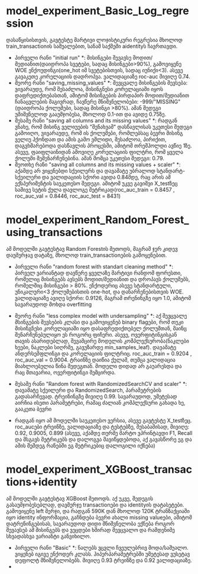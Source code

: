 # model_experiment_Basic_Log_regression
დასაწყისისთვის, გავტესტე მარტივი ლოჯისტიკური რეგრესია მხოლოდ train_transactionის საშუალებით, სანამ საქმეში aidentityს ჩავრთავდი. 
* პირველი რანი "initial run" *: მისინგები შევავსე მოდით/მედიანით(დაიდროპა სვეტები, სადაც მისინგები>90%), გამოვიყენე WOE ენქოუდინგი(one_hot იმ სვეტებისთვის, სადაც იუნიქი<3). ასევე გავაკეთე კორელაციის დადროპვა. ვალიდაციაზე roc-auc მივიღე 0.74. 
* მეორე რანი "saving_missing_values" *: შევცვალე მისინგების შევსება: ვივარაუდე, რომ შესაძლოა, მისინგნესი კორელაციაში იყოს დაფრედიქთებასთან, ამიტომ მისინგების პირდაპირ მოდით/მედიანით ჩანაცვლების მაგივრად, ჩავწერე მნიშვნელობები: -999/"MISSING"(დაიდროპა ქოლუმები, სადაც მისინგი >80%). ამან შედეგი უმიშვნელოდ გააუმჯობესა, მხოლოდ 0.1-ით და ავიდე 0.75ზე. 
* მესამე რანი "saving all columns and its missing values" *: რადგან ვნახე, რომ მისინგ ველიუების "შენახვამ" დასწავლისას უკეთესი შედეგი გამოიღო, ვივარაუდე, რომ ის ქოლუმები, რომლებსაც ბევრი მისინგ ველიუ ჰქონდათ და ამის გამო ვშლიდი, შესაძლოა, პირიქით, დაგვხმარებოდა დასწავლის პროცესში, ამიტომ თრეშჰოლდი ავწიე 1ზე. ასევე, ფაიფლაინიდან ამოვიღე კორელაციის ფილტრი, რომ ყველა ქოლუმი შემენარჩუნებინა. ამან მომცა უკეთესი შედეგი: 0.79.
* მეოთხე რანი "saving all columns and its missing values + scaler" *: აქამდე არ ვიყენებდი სქეილერს და დავამატე უბრალოდ სტანდარტ-სქეილერი და ვალიდაციის სქორი ავიდა 0.84მდე, რაც არის ამ ექსპერიმენტის საუკეთესო შედეგი. ამიტომ უკვე გავიშვი X_testზეც სამივე სეტის ქულა დავლოგე მეტრიკად(roc_auc_train = 0.8457 , roc_auc_val = 0.8446, roc_auc_test = 8431)

# model_experiment_Random_Forest_using_transactions
ამ მოდელში გავტესტავ Random Forestის მეთოდს, მაგრამ ჯერ კიდევ დაუმერჯავ დატაზე, მხოლოდ train_transactionების გამოყენებით. 
* პირველი რანი "random forest with standart cleaning method" *: პირველ ვარიანტად დავწერე ყველაზე მარტივი რანდომ ფორესთი, რომელიც მისინგებს ავსებს მოდით/მედიანით და დროპავს ქოლუმებს, რომელშიც მისინგები > 80%. ენქოდერიც ასევე სტანდარტული, უნიკალური<3 ქოლუმებისთის one-hot, და დანარჩენებისთვის WOE. ვალიდაციაზე ავიღე სქორი: 0.9126, მაგრამ თრენინგზე იყო 1.0, ამიტომ სავარაუდოდ მოხდა overfitting
* მეორე რანი "less complex model with undersampling"  *: აქ შევცვალე მსინგების შევსების კლასი და გამოვიყენებ binary flagები, რომ თუკი მისინგნესი კორელაციაში იყო დასაფრედიქთებელ ქოლუმთან, მაინც შენარჩუნებულიყო ეს როგორც ფიჩერი. ასევე, ოვერფიტინგისგან თავის ასარიდებლად, შევამცირე მოდელის კომპლექსურობა(ნაკლები ხეები, ნაკლები სიღრმე, გავუზარდე min_samples_leaf). დავამატე ანდერსემფლინგი და კორელაციის ფილტრიც. roc_auc_train = 0.9204 , roc_auc_val = 0.9004. ტრაინზე დაიწია ქულამ, თუმცა ვალიდაცია მიახლოებულია წინა შედეგთან. მოდელი დიდად არ გაუარესდა და რაც მთავარია, ოვერფიტინგი შემცირდა.

* მესამე რანი "Random forest with RandomizedSearchCV and scaler" *: დავამატე სქეილერი და RandomizedSearch, პარამეტრების გადასარჩევად. ტრეინინგზე მივიღე 0.99. სავარაუდოდ, უმეტესად აირჩია ისეთი პარამეტრები, რამაც ძალიან კომპლექსური გახადა ხე, გააკეთა ბევრი 
* რადგან იყო ამ მოდელში საუკეთესო ვერსია, ასევე გავტესტე X_testზეც. roc_aucები ტრეინზე, ვალიდაციაზე და ტესტებზე, შესაბამისად, მივიღე: 0.92, 0.9005, 0.899
 (ასევე, აქამდე თურმე მარტო ვპრინტავდი F1, Recall და მსგავს მეტრიკებს და დალოგვა მავიწყდებოდა, აქ გავასწორე ეგ და ამის შემდეგ რანებში ეგ მეტრიკებიც დალოგილი იქნება)

# model_experiment_XGBoost_transactions+identity
ამ მოდელში გავტესტავ XGBoost მეთოდს. აქ უკვე, შედეგის გასაუმჯობესებლად, დავმერჯე transactionები და identityის დატასეტები. გამოვიყენე left მერჯი, და რადგან 590K დან მხოლოდ 120K ტრანზაქციაში იყო identity ინფორმაცია, გაჩნდება ბევრი ახალი missing valueები, ამიტომ დატრენინგებისას, სავარაუდოდ დიდი მნიშვნელობა ექნება როგორ შევავსებ ამ მისინგებს და ვეცდები ხშირად შევცვალო და რამდენიმე სხვადასხვა ვარიანტი განვიხილო.
* პირველი რანი "Basic" *: ნალებს ვცვლი ჩვეულებრივ მოდა/საშუალო. ვიყენებ იგივე ენქოდერ კლასს. ჰიპერპარამეტრებში უმეტესად ვუსეტავ დეფოლტ მნიშვნელობებს. მივიღე 0.93 ტრეინზე და 0.92 ვალიდაციაზე. 
* 
